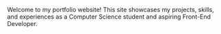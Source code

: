 Welcome to my portfolio website! This site showcases my projects, skills, and experiences as a Computer Science student and aspiring Front-End Developer.
